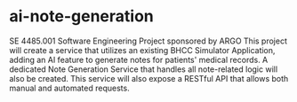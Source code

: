 # ai-note-generation
SE 4485.001 Software Engineering Project sponsored by ARGO
This project will create a service that utilizes an existing BHCC Simulator Application, adding an AI feature to generate notes for patients' medical records. A dedicated Note Generation Service that handles all note-related logic will also be created. This service will also expose a RESTful API that allows both manual and automated requests.
